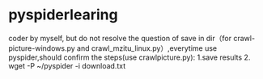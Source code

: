 # pyspiderlearing
coder by myself,
but do not resolve the question of save in dir（for crawl-picture-windows.py and crawl_mzitu_linux.py）,everytime use pyspider,should confirm the steps(use crawlpicture.py):
        1.save results
        2. wget -P ~/pyspider -i download.txt

